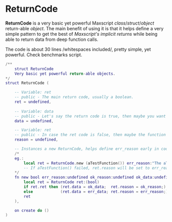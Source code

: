 # ReturnCode
**ReturnCode** is a very basic yet powerful Maxscript *class*/*struct*/*object* return-able *object*.
The main benefit of using it is that it helps define a very simple pattern to get the best of *Maxscript's implicit returns* while being able to return data from deep function calls.

The code is about 30 lines /whitespaces included/, pretty simple, yet powerful. Check benchmarks script.
```lua
/** 
	struct ReturnCode
	Very basic yet powerful return-able objects.
*/
struct ReturnCode (

    -- Variable: ret
    -- public - The main return code, usually a boolean.
	ret = undefined,
	
    -- Variable: data
    -- public - Let's say the return code is true, then maybe you want to return some data. Put it here 
	data = undefined,

    -- Variable: ret
    -- public - In case the ret code is false, then maybe the function left a reason for the fail. Put it here. 
	reason = undefined,

    -- Instances a new ReturnCode, helps define err_reason early in code, err_reason is wiped if bool evaluates to true
	/* 
	eg.:
		local ret = ReturnCode.new (aTestFunction()) err_reason:"The aTestFunction() failed!"
		-- If aTestFunction() failed, ret.reason will be set to err_reason:, ret.data will be err_data, same goes for ok_reason, ok_data
	*/
	fn new bool err_reason:undefined ok_reason:undefined ok_data:undefined err_data:undefined = (
		local ret = ReturnCode ret:(bool)
		if ret.ret then (ret.data = ok_data;  ret.reason = ok_reason;)
		else            (ret.data = err_data; ret.reason = err_reason;)
		ret
	),

	on create do ()
)
```



